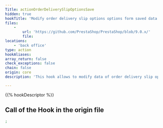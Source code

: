 ```yaml
---
Title: actionOrderDeliverySlipOptionsSave
hidden: true
hookTitle: 'Modify order delivery slip options options form saved data'
files:
    -
        url: 'https://github.com/PrestaShop/PrestaShop/blob/9.0.x/'
        file: 
locations:
    - 'back office'
type: action
hookAliases: 
array_return: false
check_exceptions: false
chain: false
origin: core
description: 'This hook allows to modify data of order delivery slip options options form after it was saved'

---
```


{{% hookDescriptor %}}

## Call of the Hook in the origin file

```php
;
```
